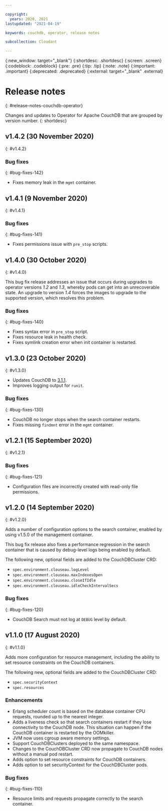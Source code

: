 ```yaml
---

copyright:
  years: 2020, 2021
lastupdated: "2021-04-19"

keywords: couchdb, operator, release notes

subcollection: Cloudant

---
```


{:new_window: target="_blank"}
{:shortdesc: .shortdesc}
{:screen: .screen}
{:codeblock: .codeblock}
{:pre: .pre}
{:tip: .tip}
{:note: .note}
{:important: .important}
{:deprecated: .deprecated}
{:external: target="_blank" .external}

<!-- Acrolinx: 2021-04-19 -->

# Release notes
{: #release-notes-couchdb-operator}

Changes and updates to Operator for Apache CouchDB that are grouped by version number.
{: shortdesc}

## v1.4.2 (30 November 2020)
{: #v1.4.2}

### Bug fixes
{: #bug-fixes-142}

 - Fixes memory leak in the `mgmt` container.

## v1.4.1 (9 November 2020)
{: #v1.4.1}

### Bug fixes
{: #bug-fixes-141}

 - Fixes permissions issue with `pre_stop` scripts.
 
## v1.4.0 (30 October 2020)
{: #v1.4.0}

This bug fix release addresses an issue that occurs during upgrades to operator versions *1.2* and *1.3*, whereby pods can get into an unrecoverable state. An upgrade to version *1.4* forces the images to upgrade to the supported version, which resolves this problem.

### Bug fixes
{: #bug-fixes-140}

 - Fixes syntax error in `pre_stop` script.
 - Fixes resource leak in health check.
 - Fixes symlink creation error when init container is restarted.

## v1.3.0 (23 October 2020)
{: #v1.3.0}

 - Updates CouchDB to [3.1.1](https://docs.couchdb.org/en/latest/whatsnew/3.1.html#version-3-1-1).
 - Improves logging output for `runit`.

### Bug fixes
{: #bug-fixes-130}

 - CouchDB no longer stops when the search container restarts.
 - Fixes missing `findmnt` error in the `mgmt` container.

## v1.2.1 (15 September 2020)
{: #v1.2.1}

### Bug fixes
{: #bug-fixes-121}

 - Configuration files are incorrectly created with read-only file permissions.

## v1.2.0 (14 September 2020)
{: #v1.2.0}

Adds a number of configuration options to the search container, enabled by using v1.5.0 of the management container.

This bug fix release also fixes a performance regression in the search container that is caused by debug-level logs being enabled by default.

The following new, optional fields are added to the CouchDBCluster CRD:

 - `spec.environment.clouseau.logLevel`
 - `spec.environment.clouseau.maxIndexesOpen`
 - `spec.environment.clouseau.closeIfIdle`
 - `spec.environment.clouseau.idleCheckIntervalSecs`

### Bug fixes
{: #bug-fixes-120}

- CouchDB Search must not log at `DEBUG` level by default.

## v1.1.0 (17 August 2020)
{: #v1.1.0}

Adds more configuration for resource management, including the ability to set resource constraints on the CouchDB containers.

The following new, optional fields are added to the CouchDBCluster CRD:

 - `spec.securityContext`
 - `spec.resources`

### Enhancements

 - Erlang scheduler count is based on the database container CPU requests, rounded up to the nearest integer.
 - Adds a liveness check so that search containers restart if they lose connectivity to the CouchDB node. This situation can happen if the CouchDB container is restarted by the OOMkiller.
 - JVM now uses cgroup aware memory settings.
 - Support CouchDBClusters deployed to the same namespace.
 - Changes to the CouchDBCluster CRD now propagate to CouchDB nodes without a manual pod restart.
 - Adds option to set resource constraints for CouchDB containers.
 - Adds option to set securityContext for the CouchDBCluster pods.

### Bug fixes
{: #bug-fixes-110}

 - Resource limits and requests propagate correctly to the search container.
